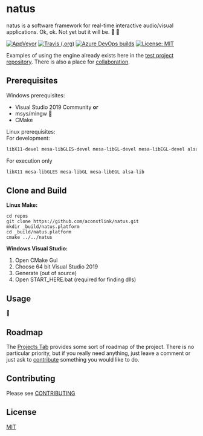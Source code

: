# natus 

natus is a software framework for real-time interactive audio/visual applications. Ok, ok. Not yet but it will be. :art: :construction:

[![AppVeyor](https://img.shields.io/travis/aconstlink/natus?label=AppVeyor%40master)](https://ci.appveyor.com/project/aconstlink/natus)
[![Travis (.org)](https://img.shields.io/travis/aconstlink/natus?label=Travis%40master)](https://travis-ci.org/github/aconstlink/natus/builds)
[![Azure DevOps builds](https://img.shields.io/azure-devops/build/aconstlink/cfc6b414-d551-4b4f-8dd7-ef0788dc1680/1?label=Azure%40master)](https://dev.azure.com/aconstlink/natus/_build?definitionId=1)
[![License: MIT](https://img.shields.io/badge/License-MIT-yellow.svg)](https://opensource.org/licenses/MIT)

Examples of using the engine already exists here in the [test project repository](https://github.com/aconstlink/natus_tests).
There is also a place for [collaboration](https://github.com/aconstlink/collab).

## Prerequisites

Windows prerequisites:  
 - Visual Studio 2019 Community **or**
 - msys/mingw :construction:
 - CMake


Linux prerequisites:  
For development:
```bash
libX11-devel mesa-libGLES-devel mesa-libGL-devel mesa-libEGL-devel alsa-lib-devel make cmake gcc gcc-c++
```

For execution only
```bash
libX11 mesa-libGLES mesa-libGL mesa-libEGL alsa-lib
```
## Clone and Build

**Linux Make:**  
```
cd repos
git clone https://github.com/aconstlink/natus.git
mkdir _build/natus.platform
cd _build/natus.platform
cmake ../../natus
```

**Windows Visual Studio:**  
1. Open CMake Gui
2. Choose 64 bit Visual Studio 2019
3. Generate (out of source)
4. Open START_HERE.bat (required for finding dlls)

## Usage  
:construction:

## Roadmap
The [Projects Tab](https://github.com/aconstlink/natus/projects) provides some sort of roadmap of the project. There is no particular priority, but if you really need anything, just leave a comment or just ask to [contribute](CONTRIBUTING.md) something you would like to do.

## Contributing  
Please see [CONTRIBUTING](CONTRIBUTING.md)

## License
[MIT](https://choosealicense.com/licenses/mit/)
